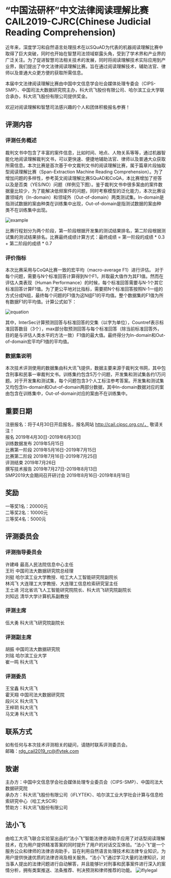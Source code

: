 # “中国法研杯”中文法律阅读理解比赛 CAIL2019-CJRC(Chinese Judicial Reading Comprehension)

近年来，深度学习和自然语言处理技术在以SQuAD为代表的机器阅读理解比赛中取得了巨大突破，同时也开始在智慧司法领域崭露头角，受到了学术界和产业界的广泛关注。为了促进智慧司法相关技术的发展，同时将阅读理解技术实际应用到产业界，我们提出了中文法律阅读理解比赛。旨在通过阅读理解技术，辅助法官、律师以及普通大众更方便的获取所需信息。

本届中文法律阅读理解比赛由中国中文信息学会社会媒体处理专委会（CIPS-SMP）、中国司法大数据研究院主办，科大讯飞股份有限公司、哈尔滨工业大学联合承办，科大讯飞股份有限公司提供奖金。

欢迎对阅读理解和智慧司法感兴趣的个人和团体积极报名参赛！

## 评测内容
### 评测任务概述
裁判文书中包含了丰富的案件信息，比如时间、地点、人物关系等等，通过机器智能化地阅读理解裁判文书，可以更快速、便捷地辅助法官、律师以及普通大众获取所需信息。本次比赛是首次基于中文裁判文书的阅读理解比赛，属于篇章片段抽取型阅读理解比赛（Span-Extraction Machine Reading Comprehension）。为了增加问题的多样性，参考英文阅读理解比赛SQuAD和CoQA，本比赛增加了拒答以及是否类（YES/NO）问题（样例见下图）。鉴于裁判文书中很多案由的案件数据量比较少，为了能解决低频案件的问题，同时考察模型的泛化能力，本次比赛设置领域内（In-domain）和领域外（Out-of-domain）两类测试集。In-domain是指测试数据的案由种类在训练集中出现，Out-of-domain是指测试数据的案由种类不在训练集中出现。

![example](https://github.com/iFlytekJudiciary/CAIL2019_CJRC/blob/master/picture/example2.jpg)

比赛行程划分为两个阶段，第一阶段根据开发集的测试结果排名，第二阶段根据测试集的测试结果排名。比赛最终成绩计算方式：最终成绩 = 第一阶段的成绩 * 0.3 + 第二阶段的成绩 * 0.7

### 评价指标
本次比赛采用与CoQA比赛一致的宏平均（macro-average F1）进行评估。
对于每个问题，需要与N个标准回答计算得到N个F1，并取最大值作为其F1值。然而在评估人类表现（Human Performance）的时候，每个标准回答需要与N-1个其它标准回答计算F1值。为了更公平地对比指标，需要把N个标准回答按照N-1一组的方式分成N组，最终每个问题的F1值为这N组F1的平均值。整个数据集的F1值为所有数据F1的平均值。计算公式如下：

![equation](https://github.com/iFlytekJudiciary/CAIL2019_CJRC/blob/master/picture/equation2.jpg)

其中，InterSec计算预测回答与标准回答的交集（以字为单位），Countref表示标准回答数目（3个），max部分取预测回答与每个标准回答（除当前标准回答外，目的是与评估人类水平的方法一致）F1值的最大值。最终得分为In-domain和Out-of-domain宏平均F1值的平均值。

### 数据集说明
本次技术评测使用的数据集由科大讯飞提供，数据主要来源于裁判文书网，其中包含刑事和民事一审裁判文书。训练集约包含5万个问题，开发集和测试集各约1万问题。对于开发集和测试集，每个问题包含3个人工标注参考答案。开发集和测试集又均包含In-domain和Out-of-domain两部分数据，其中In-domain数据对应的案由包含在训练集中，Out-of-domain对应的案由不在训练集中。

## 重要日期
注册报名：将于4月30日开启报名，报名网站 http://cail.cipsc.org.cn/， 敬请关注！  
报名	2019年4月30日-2019年6月30日  
训练数据发布	2019年5月15日  
比赛第一阶段	2019年5月16日-2019年7月15日  
比赛第二阶段	2019年7月16日-2019年7月25日  
评测结束	2019年7月26日  
撰写技术报告	2019年7月27日-2019年8月13日  
SMP2019大会期间召开研讨会	2019年8月16日-2019年8月18日

## 奖励
一等奖1名：20000元  
二等奖2名：10000元  
三等奖4名：5000元  

## 评测委员会
### 评测指导委员会
许建峰	最高人民法院信息中心主任  
王珩	中国司法大数据研究院总经理  
刘挺	哈尔滨工业大学教授、哈工大人工智能研究院副院长  
林鸿飞	大连理工大学教授、大连理工信息检索研究室主任  
王士进	河北省讯飞人工智能研究院院长、科大讯飞研究院副院长  
刘知远	清华大学计算机系副教授  

### 评测主席
伍大勇	科大讯飞研究院副院长

### 评测副主席
胡振	中国司法大数据研究院  
刘铭	哈尔滨工业大学  
崔一鸣	科大讯飞  

### 评测委员
王宝鑫	科大讯飞  
霍天翔	中国司法大数据研究院  
段兴义	科大讯飞  
王梓玥	科大讯飞  
马文涛	科大讯飞  

## 联系方式
如有任何与本次技术评测相关的疑问，请随时联系评测委员会。  
邮箱：rdg_cail2019_rc@iflytek.com

## 致谢
主办方：中国中文信息学会社会媒体处理专业委员会（CIPS-SMP）、中国司法大数据研究院  
承办方：科大讯飞股份有限公司（iFLYTEK）、哈尔滨工业大学社会计算与信息检索研究中心（哈工大SCIR）  
赞助方：科大讯飞股份有限公司  

## 法小飞
由哈工大讯飞联合实验室出品的“法小飞”智能法律咨询助手应用了对话型阅读理解技术，在为用户提供精准答案的同时提升了用户的对话交互体验。“法小飞”是一个服务公众和律师的法律咨询助手，旨在利用自然语言处理技术和法律专业知识，为用户提供快速优质的法律咨询及相关服务。“法小飞”通过学习大量的法律知识，对当事人提出的法律问题进行自动解答，并且能够针对刑事和民事案件进行深入的案情分析，拥有类案推送、法条推荐、判决预测和律师推荐的功能。
![iflylegal](https://github.com/iFlytekJudiciary/CAIL2019_CJRC/blob/master/picture/iflylegal2.jpg)
